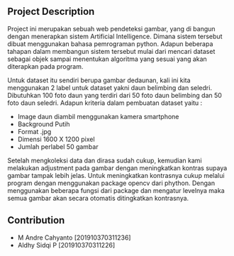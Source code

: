 ## Project Description

Project ini merupakan sebuah web pendeteksi gambar, yang di bangun dengan menerapkan sistem Artificial Intelligence. Dimana sistem tersebut dibuat menggunakan bahasa pemrograman python. Adapun beberapa tahapan dalam membangun sistem tersebut mulai dari mencari dataset sebagai objek sampai menentukan algoritma yang sesuai yang akan diterapkan pada program.

Untuk dataset itu sendiri berupa gambar dedaunan, kali ini kita menggunakan 2 label untuk dataset yakni daun belimbing dan seledri. Dibutuhkan 100 foto daun yang terdiri dari 50 foto daun belimbing dan 50 foto daun seledri. Adapun kriteria dalam pembuatan dataset yaitu :

- Image daun diambil menggunakan kamera smartphone
- Background Putih
- Format .jpg
- Dimensi 1600 X 1200 pixel
- Jumlah perlabel 50 gambar

Setelah mengkoleksi data dan dirasa sudah cukup, kemudian kami melakukan adjustment pada gambar dengan meningkatkan kontras supaya gambar tampak lebih jelas. Untuk meningkatkan kontrasnya cukup melalui program dengan menggunakan package opencv dari phython. Dengan menggunakan beberapa fungsi dari package dan mengatur levelnya maka semua gambar akan secara otomatis ditingkatkan kontrasnya.

## Contribution

- M Andre Cahyanto [201910370311236]
- Aldhy Sidqi P [201910370311226]

